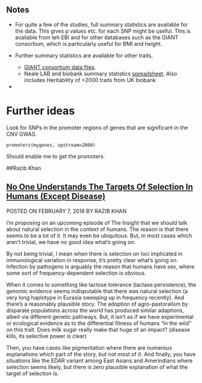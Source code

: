 ## Notes

* For quite a few of the studies, full summary statistics are available for the data.  This gives p values etc. for each SNP 
might be useful.  This is available from teh EBI and for other databases such as the GIANT consortium, which is particularly useful for BMI and height.

* Further summary statistics are available for other traits, 
    * [GIANT consortium data files](http://portals.broadinstitute.org/collaboration/giant/index.php/GIANT_consortium_data_files).  
    * Neale LAB and biobank summary statistics [spreadsheet](https://sites.google.com/broadinstitute.org/ukbbgwasresults/home?authuser=0).  Also includes Heritability of >2000 traits from UK biobank
    

* 

Further ideas
==============

Look for SNPs in the promoter regions of genes that are significant
in the CNV GWAS.

```
promoters(mygenes, upstream=2000)
```

Should enable me to get the promoters.

##Razib Khan



## [No One Understands The Targets Of Selection In Humans (Except Disease)](https://www.gnxp.com/WordPress/2018/02/07/no-one-understands-the-targets-of-selection-in-humans-except-disease/)


POSTED ON FEBRUARY 7, 2018 BY RAZIB KHAN

I’m proposing on an upcoming episode of The Insight that we should talk about natural selection in the context of humans. The reason is that there seems to be a lot of it. It may even be ubiquitous. But, in most cases which aren’t trivial, we have no good idea what’s going on.

By not being trivial, I mean when there is selection on loci implicated in immunological variation in response, it’s pretty clear what’s going on. Infection by pathogens is arguably the reason that humans have sex, where some sort of frequency-dependent selection is obvious.

When it comes to something like lactose tolerance (lactase persistence), the genomic evidence seems indisputable that there was natural selection (a very long haplotype in Eurasia sweeping up in frequency recently). And there’s a reasonably plausible story. The  adoption of agro-pastoralism by disparate populations across the world has produced similar adaptions, albeit via different genetic pathways. But, it isn’t as if we have experimental or ecological evidence as to the differential fitness of humans “in the wild” on this trait. Does milk sugar really make that huge of an impact? (disease kills, its selective power is clear)

Then, you have cases like pigmentation where there are numerous explanations which part of the story, but not most of it. And finally, you have situations like the EDAR variant among East Asians and Amerindians where selection seems likely, but there is zero plausible explanation of what the target of selection is.